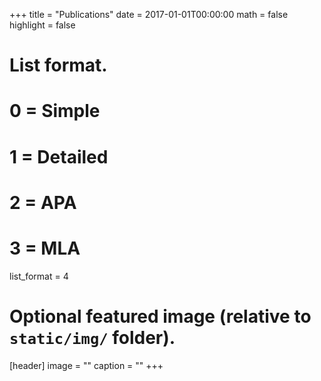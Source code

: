 +++
title = "Publications"
date = 2017-01-01T00:00:00
math = false
highlight = false

# List format.
#   0 = Simple
#   1 = Detailed
#   2 = APA
#   3 = MLA
list_format = 4

# Optional featured image (relative to `static/img/` folder).
[header]
image = ""
caption = ""
+++
